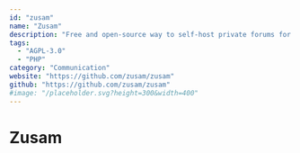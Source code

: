 ```yaml
---
id: "zusam"
name: "Zusam"
description: "Free and open-source way to self-host private forums for groups of friends or family."
tags:
  - "AGPL-3.0"
  - "PHP"
category: "Communication"
website: "https://github.com/zusam/zusam"
github: "https://github.com/zusam/zusam"
#image: "/placeholder.svg?height=300&width=400"
---
```


# Zusam
